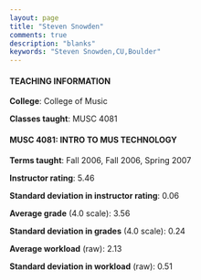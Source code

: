 ```yaml
---
layout: page
title: "Steven Snowden" 
comments: true
description: "blanks"
keywords: "Steven Snowden,CU,Boulder"
---
```

<head>
<script src="https://ajax.googleapis.com/ajax/libs/jquery/2.1.3/jquery.min.js"></script>
<script src="https://dl.dropboxusercontent.com/s/pc42nxpaw1ea4o9/highcharts.js?dl=0"></script>
<!-- <script src="../assets/js/highcharts.js"></script> -->
<style type="text/css">@font-face {
	font-family: "Bebas Neue";
	src: url(https://www.filehosting.org/file/details/544349/BebasNeue Regular.otf) format("opentype");
	}
	h1.Bebas { 
		font-family: "Bebas Neue", Verdana, Tahoma;
	}
</style>
</head>
	   
#### TEACHING INFORMATION

**College**: College of Music

**Classes taught**: MUSC 4081

#### MUSC 4081: INTRO TO MUS TECHNOLOGY

**Terms taught**: Fall 2006, Fall 2006, Spring 2007

**Instructor rating**: 5.46

**Standard deviation in instructor rating**: 0.06

**Average grade** (4.0 scale): 3.56

**Standard deviation in grades** (4.0 scale): 0.24

**Average workload** (raw): 2.13

**Standard deviation in workload** (raw): 0.51

